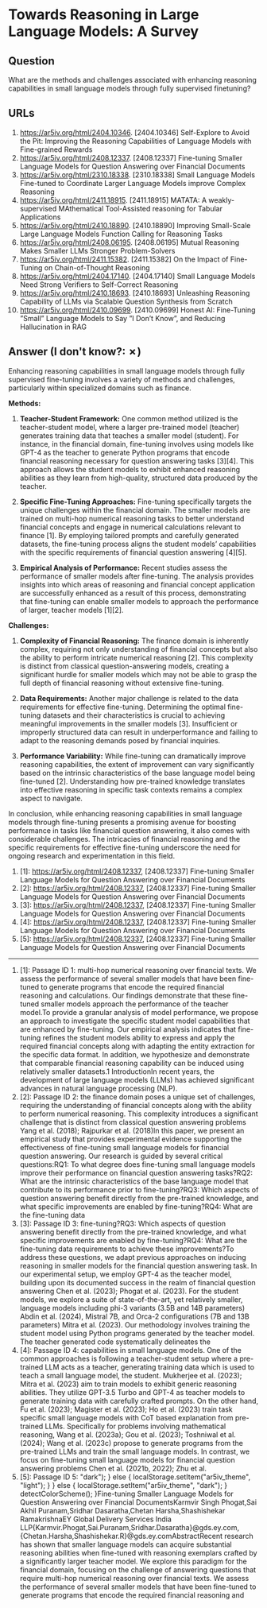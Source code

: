 # Towards Reasoning in Large Language Models: A Survey

## Question

What are the methods and challenges associated with enhancing reasoning capabilities in small language models through fully supervised finetuning?

## URLs

1. https://ar5iv.org/html/2404.10346. [2404.10346] Self-Explore to Avoid the Pit: Improving the Reasoning Capabilities of Language Models with Fine-grained Rewards
2. https://ar5iv.org/html/2408.12337. [2408.12337] Fine-tuning Smaller Language Models for Question Answering over Financial Documents
3. https://ar5iv.org/html/2310.18338. [2310.18338] Small Language Models Fine-tuned to Coordinate Larger Language Models improve Complex Reasoning
4. https://ar5iv.org/html/2411.18915. [2411.18915] MATATA: A weakly-supervised MAthematical Tool-Assisted reasoning for Tabular Applications
5. https://ar5iv.org/html/2410.18890. [2410.18890] Improving Small-Scale Large Language Models Function Calling for Reasoning Tasks
6. https://ar5iv.org/html/2408.06195. [2408.06195] Mutual Reasoning Makes Smaller LLMs Stronger Problem-Solvers
7. https://ar5iv.org/html/2411.15382. [2411.15382] On the Impact of Fine-Tuning on Chain-of-Thought Reasoning
8. https://ar5iv.org/html/2404.17140. [2404.17140] Small Language Models Need Strong Verifiers to Self-Correct Reasoning
9. https://ar5iv.org/html/2410.18693. [2410.18693] Unleashing Reasoning Capability of LLMs via Scalable Question Synthesis from Scratch
10. https://ar5iv.org/html/2410.09699. [2410.09699] Honest AI: Fine-Tuning ”Small” Language Models to Say ”I Don’t Know”, and Reducing Hallucination in RAG

## Answer (I don't know?: ✗)

Enhancing reasoning capabilities in small language models through fully supervised fine-tuning involves a variety of methods and challenges, particularly within specialized domains such as finance.

**Methods:**
1. **Teacher-Student Framework:** One common method utilized is the teacher-student model, where a larger pre-trained model (teacher) generates training data that teaches a smaller model (student). For instance, in the financial domain, fine-tuning involves using models like GPT-4 as the teacher to generate Python programs that encode financial reasoning necessary for question answering tasks [3][4]. This approach allows the student models to exhibit enhanced reasoning abilities as they learn from high-quality, structured data produced by the teacher.

2. **Specific Fine-Tuning Approaches:** Fine-tuning specifically targets the unique challenges within the financial domain. The smaller models are trained on multi-hop numerical reasoning tasks to better understand financial concepts and engage in numerical calculations relevant to finance [1]. By employing tailored prompts and carefully generated datasets, the fine-tuning process aligns the student models’ capabilities with the specific requirements of financial question answering [4][5].

3. **Empirical Analysis of Performance:** Recent studies assess the performance of smaller models after fine-tuning. The analysis provides insights into which areas of reasoning and financial concept application are successfully enhanced as a result of this process, demonstrating that fine-tuning can enable smaller models to approach the performance of larger, teacher models [1][2]. 

**Challenges:**
1. **Complexity of Financial Reasoning:** The finance domain is inherently complex, requiring not only understanding of financial concepts but also the ability to perform intricate numerical reasoning [2]. This complexity is distinct from classical question-answering models, creating a significant hurdle for smaller models which may not be able to grasp the full depth of financial reasoning without extensive fine-tuning.

2. **Data Requirements:** Another major challenge is related to the data requirements for effective fine-tuning. Determining the optimal fine-tuning datasets and their characteristics is crucial to achieving meaningful improvements in the smaller models [3]. Insufficient or improperly structured data can result in underperformance and failing to adapt to the reasoning demands posed by financial inquiries.

3. **Performance Variability:** While fine-tuning can dramatically improve reasoning capabilities, the extent of improvement can vary significantly based on the intrinsic characteristics of the base language model being fine-tuned [2]. Understanding how pre-trained knowledge translates into effective reasoning in specific task contexts remains a complex aspect to navigate.

In conclusion, while enhancing reasoning capabilities in small language models through fine-tuning presents a promising avenue for boosting performance in tasks like financial question answering, it also comes with considerable challenges. The intricacies of financial reasoning and the specific requirements for effective fine-tuning underscore the need for ongoing research and experimentation in this field.

1. [1]:  https://ar5iv.org/html/2408.12337, [2408.12337] Fine-tuning Smaller Language Models for Question Answering over Financial Documents
2. [2]:  https://ar5iv.org/html/2408.12337, [2408.12337] Fine-tuning Smaller Language Models for Question Answering over Financial Documents
3. [3]:  https://ar5iv.org/html/2408.12337, [2408.12337] Fine-tuning Smaller Language Models for Question Answering over Financial Documents
4. [4]:  https://ar5iv.org/html/2408.12337, [2408.12337] Fine-tuning Smaller Language Models for Question Answering over Financial Documents
5. [5]:  https://ar5iv.org/html/2408.12337, [2408.12337] Fine-tuning Smaller Language Models for Question Answering over Financial Documents
---
1. [1]:  Passage ID 1: multi-hop numerical reasoning over financial texts. We assess the performance of several smaller models that have been fine-tuned to generate programs that encode the required financial reasoning and calculations. Our findings demonstrate that these fine-tuned smaller models approach the performance of the teacher model.To provide a granular analysis of model performance, we propose an approach to investigate the specific student model capabilities that are enhanced by fine-tuning. Our empirical analysis indicates that fine-tuning refines the student models ability to express and apply the required financial concepts along with adapting the entity extraction for the specific data format. In addition, we hypothesize and demonstrate that comparable financial reasoning capability can be induced using relatively smaller datasets.1 IntroductionIn recent years, the development of large language models (LLMs) has achieved significant advances in natural language processing (NLP).
2. [2]:  Passage ID 2: the finance domain poses a unique set of challenges, requiring the understanding of financial concepts along with the ability to perform numerical reasoning. This complexity introduces a significant challenge that is distinct from classical question answering problems Yang et al. (2018); Rajpurkar et al. (2018)In this paper, we present an empirical study that provides experimental evidence supporting the effectiveness of fine-tuning small language models for financial question answering. Our research is guided by several critical questions:RQ1: To what degree does fine-tuning small language models improve their performance on financial question answering tasks?RQ2: What are the intrinsic characteristics of the base language model that contribute to its performance prior to fine-tuning?RQ3: Which aspects of question answering benefit directly from the pre-trained knowledge, and what specific improvements are enabled by fine-tuning?RQ4: What are the fine-tuning data
3. [3]:  Passage ID 3: fine-tuning?RQ3: Which aspects of question answering benefit directly from the pre-trained knowledge, and what specific improvements are enabled by fine-tuning?RQ4: What are the fine-tuning data requirements to achieve these improvements?To address these questions, we adapt previous approaches on inducing reasoning in smaller models for the financial question answering task. In our experimental setup, we employ GPT-4 as the teacher model, building upon its documented success in the realm of financial question answering Chen et al. (2023); Phogat et al. (2023). For the student models, we explore a suite of state-of-the-art, yet relatively smaller, language models including phi-3 variants (3.5B and 14B parameters) Abdin et al. (2024), Mistral 7B, and Orca-2 configurations (7B and 13B parameters) Mitra et al. (2023). Our methodology involves training the student model using Python programs generated by the teacher model. The teacher generated code systematically delineates the
4. [4]:  Passage ID 4: capabilities in small language models. One of the common approaches is following a teacher-student setup where a pre-trained LLM acts as a teacher, generating training data which is used to teach a small language model, the student. Mukherjee et al. (2023); Mitra et al. (2023) aim to train models to exhibit generic reasoning abilities. They utilize GPT-3.5 Turbo and GPT-4 as teacher models to generate training data with carefully crafted prompts. On the other hand, Fu et al. (2023); Magister et al. (2023); Ho et al. (2023) train task specific small language models with CoT based explanation from pre-trained LLMs. Specifically for problems involving mathematical reasoning, Wang et al. (2023a); Gou et al. (2023); Toshniwal et al. (2024); Wang et al. (2023c) propose to generate programs from the pre-trained LLMs and train the small language models. In contrast, we focus on fine-tuning small language models for financial question answering problems Chen et al. (2021b, 2022); Zhu et al.
5. [5]:  Passage ID 5: "dark"); } else { localStorage.setItem("ar5iv_theme", "light"); } } else { localStorage.setItem("ar5iv_theme", "dark"); } detectColorScheme(); }Fine-tuning Smaller Language Models for Question Answering over Financial DocumentsKarmvir Singh Phogat,Sai Akhil Puranam,Sridhar Dasaratha,Chetan Harsha,Shashishekar RamakrishnaEY Global Delivery Services India LLP{Karmvir.Phogat,Sai.Puranam,Sridhar.Dasaratha}@gds.ey.com,{Chetan.Harsha,Shashishekar.R}@gds.ey.comAbstractRecent research has shown that smaller language models can acquire substantial reasoning abilities when fine-tuned with reasoning exemplars crafted by a significantly larger teacher model. We explore this paradigm for the financial domain, focusing on the challenge of answering questions that require multi-hop numerical reasoning over financial texts. We assess the performance of several smaller models that have been fine-tuned to generate programs that encode the required financial reasoning and